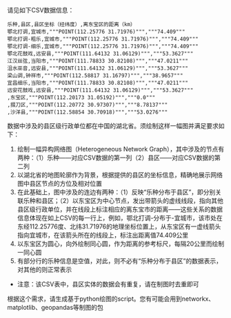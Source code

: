 请见如下CSV数据信息：

```csv
乐种,县区,县区坐标（经纬度）,离东宝区的距离（km）
鄂北打调,宜城市,"""POINT(112.25776 31.71976)""","""74.409"""
鄂北打调-粗乐,宜城市,"""POINT(112.25776 31.71976)""","""74.409"""
鄂北打调-细乐,宜城市,"""POINT(112.25776 31.71976)""","""74.409"""
鄂北花鼓戏,远安县,"""POINT(111.64132 31.06129)""","""53.3627"""
江汉丝弦,当阳市,"""POINT(111.78833 30.82108)""","""47.0211"""
沮水巫音,远安县,"""POINT(111.64132 31.06129)""","""53.3627"""
梁山调,钟祥市,"""POINT(112.58817 31.16797)""","""38.9657"""
宜昌细乐,当阳市,"""POINT(111.78833 30.82108)""","""47.0211"""
远安花鼓戏,远安县,"""POINT(111.64132 31.06129)""","""53.3627"""
,东宝区,"""POINT(112.20173 31.05192)""","""0.0"""
,掇刀区,"""POINT(112.20772 30.97307)""","""8.78137"""
,沙洋县,"""POINT(112.58854 30.70918)""","""53.0276"""
```

数据中涉及的县区级行政单位都在中国的湖北省。须绘制这样一幅图并满足要求如下：
1. 绘制一幅异构网络图（Heterogeneous Network Graph），其中涉及的节点有两种：（1）乐种——对应CSV数据的第一列（2）县区——对应CSV数据的第二列
2. 以湖北省的地图轮廓作为背景，根据提供的县区的坐标信息，精确地展示网络图中县区节点的方位及相对位置
3. 在此基础上，图中涉及的连边有两种：（1）反映“乐种分布于县区”，即分别关联乐种和县区；（2）以东宝区为中心节点，发出带箭头的虚线线段，指向其他县区级行政单位，并在线段上标注相应的离东宝市的距离——这些关系的数据信息体现在如上CSV的每一行上，例如，鄂北打调-分布于-宜城市，该市处在东经112.25776度、北纬31.71976的地理坐标位置上，从东宝区有一虚线箭头指向宜城市，在该箭头所在的线段上，标注出距离值74.409公里
4. 以东宝区为圆心，向外绘制同心圆，作为距离的参考标尺，每隔20公里而绘制一同心圆
5. 有部分行的乐种信息是空值，对此，则不必有“乐种分布于县区”的数据表示，对其他的则正常表示

- 注意：该CSV表中，县区实体的数据会有重复，请在制图时去重即可

根据这个需求，请生成基于python绘图的script。您有可能会用到networkx、matplotlib、geopandas等制图的包
